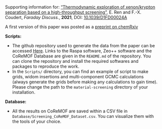 Supporting information for: [“Thermodynamic exploration of xenon/krypton separation based on a high-throughput screening”](https://doi.org/10.1039/D1FD00024A), E. Ren and F.-X. Coudert, _Faraday Discuss._, **2021**, DOI: [10.1039/D1FD00024A](https://doi.org/10.1039/D1FD00024A)


A first version of this paper was posted as a [preprint on chemRxiv](https://doi.org/10.26434/chemrxiv.14174222)


**Scripts:**

- The github repository used to generate the data from the paper can be accessed <a href="https://github.com/eren125/material-screening"> Here</a>. Links to the Raspa software, Zeo++ software and the CoReMOF Database are given in the ```README.md``` of the repository. You can clone the repository and install the required softwares and packages to reproduce the work.
- In the ```Scripts/``` directory, you can find an example of script to make grids, widom insertions and multi-component GCMC calculations (always generate the grids before making any calculations to gain time). Please change the path to the ```material-screening``` directory of your installation.

**Database:**

- All the results on CoReMOF are saved within a CSV file in ```Database/Screening_CoReMOF_Dataset.csv```. You can visualize them with the tools of your choice.
